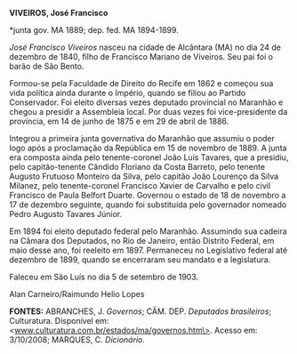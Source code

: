 **VIVEIROS, José Francisco**

\*junta gov. MA 1889; dep. fed. MA 1894-1899.

*José Francisco Viveiros* nasceu na cidade de Alcântara (MA) no dia 24
de dezembro de 1840, filho de Francisco Mariano de Viveiros. Seu pai foi
o barão de São Bento.

Formou-se pela Faculdade de Direito do Recife em 1862 e começou sua vida
política ainda durante o Império, quando se filiou ao Partido
Conservador. Foi eleito diversas vezes deputado provincial no Maranhão e
chegou a presidir a Assembleia local. Por duas vezes foi vice-presidente
da província, em 14 de junho de 1875 e em 29 de abril de 1886.

Integrou a primeira junta governativa do Maranhão que assumiu o poder
logo após a proclamação da República em 15 de novembro de 1889. A junta
era composta ainda pelo tenente-coronel João Luís Tavares, que a
presidiu, pelo capitão-tenente Cândido Floriano da Costa Barreto, pelo
tenente Augusto Frutuoso Monteiro da Silva, pelo capitão João Lourenço
da Silva Milanez, pelo tenente-coronel Francisco Xavier de Carvalho e
pelo civil Francisco de Paula Belfort Duarte. Governou o estado de 18 de
novembro a 17 de dezembro seguinte, quando foi substituída pelo
governador nomeado Pedro Augusto Tavares Júnior.

Em 1894 foi eleito deputado federal pelo Maranhão. Assumindo sua cadeira
na Câmara dos Deputados, no Rio de Janeiro, então Distrito Federal, em
maio desse ano, foi reeleito em 1897. Permaneceu no Legislativo federal
até dezembro de 1899, quando se encerraram seu mandato e a legislatura.

Faleceu em São Luís no dia 5 de setembro de 1903.

Alan Carneiro/Raimundo Helio Lopes

**FONTES:** ABRANCHES, J. *Governos*; CÂM. DEP. *Deputados brasileiros*;
Culturatura. Disponível em:
\<www.culturatura.com.br/estados/ma/governos.htm\>. Acesso em:
3/10/2008; MARQUES, C. *Dicionário.*
